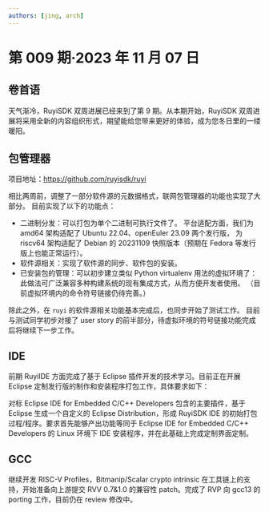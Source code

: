```yaml
---
authors: [jing, arch]
---
```


# 第 009 期·2023 年 11 月 07 日

## 卷首语

天气渐冷，RuyiSDK 双周进展已经来到了第 9 期。从本期开始，RuyiSDK 双周进展将采用全新的内容组织形式，期望能给您带来更好的体验，成为您冬日里的一缕暖阳。

## 包管理器

项目地址：https://github.com/ruyisdk/ruyi

相比两周前，调整了一部分软件源的元数据格式，联网包管理器的功能也实现了大部分。
目前实现了以下的功能点：

- 二进制分发：可以打包为单个二进制可执行文件了。
  平台适配方面，我们为 amd64 架构适配了 Ubuntu 22.04、openEuler 23.09 两个发行版，
  为 riscv64 架构适配了 Debian 的 20231109 快照版本（预期在 Fedora 等发行版上也能正常运行）。
- 软件源相关：实现了软件源的同步、软件包的安装。
- 已安装包的管理：可以初步建立类似 Python virtualenv 用法的虚拟环境了：
  此做法可广泛兼容多种构建系统的现有集成方式，从而方便开发者使用。
  （目前虚拟环境内的命令符号链接仍待完善。）

除此之外，在 `ruyi` 的软件源相关功能基本完成后，也同步开始了测试工作。
目前与测试同学初步对接了 user story 的前半部分，待虚拟环境的符号链接功能完成后将继续下一步工作。

## IDE

前期 RuyiIDE 方面完成了基于 Eclipse 插件开发的技术学习。目前正在开展 Eclipse 定制发行版的制作和安装程序打包工作，具体要求如下：

对标 Eclipse IDE for Embedded C/C++ Developers 包含的主要插件，基于 Eclipse 生成一个自定义的 Eclipse Distribution，形成 RuyiSDK IDE 的初始打包过程/程序。要求首先能够产出功能等同于 Eclipse IDE for Embedded C/C++ Developers 的 Linux 环境下 IDE 安装程序，并在此基础上完成定制界面定制。

## GCC

继续开发 RISC-V Profiles，Bitmanip/Scalar crypto intrinsic 在工具链上的支持，开始准备向上游提交 RVV 0.7&1.0 的兼容性 patch。完成了 RVP 向 gcc13 的 porting 工作，目前仍在 review 修改中。
